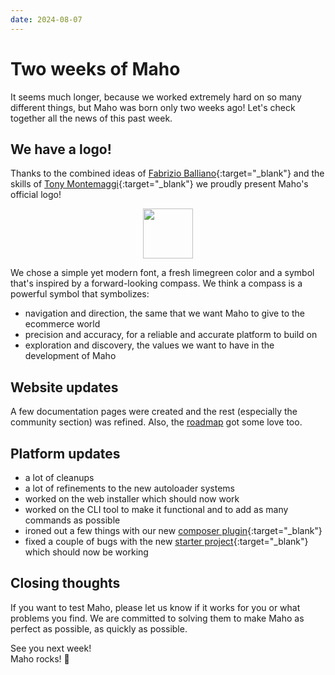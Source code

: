 ```yaml
---
date: 2024-08-07
---
```


# Two weeks of Maho

It seems much longer, because we worked extremely hard on so many different things,
but Maho was born only two weeks ago! Let's check together all the news of this past week.

<!-- more -->

## We have a logo!

Thanks to the combined ideas of [Fabrizio Balliano](https://fabrizioballiano.com/){:target="_blank"} 
and the skills of [Tony Montemaggi](https://www.magemega.com/){:target="_blank"} we proudly present
Maho's official logo!

<p style="text-align:center"><img src="/assets/maho-logo.svg" alt="" style="height: 80px" /></p>

We chose a simple yet modern font, a fresh limegreen color and a symbol that's inspired by a 
forward-looking compass. We think a compass is a powerful symbol that symbolizes:

* navigation and direction, the same that we want Maho to give to the ecommerce world
* precision and accuracy, for a reliable and accurate platform to build on
* exploration and discovery, the values we want to have in the development of Maho

## Website updates

A few documentation pages were created and the rest (especially the community section) was refined.
Also, the [roadmap](../../roadmap.md) got some love too.

## Platform updates

- a lot of cleanups
- a lot of refinements to the new autoloader systems
- worked on the web installer which should now work
- worked on the CLI tool to make it functional and to add as many commands as possible
- ironed out a few things with our new [composer plugin](https://github.com/MahoCommerce/maho-composer-plugin){:target="_blank"}
- fixed a couple of bugs with the new [starter project](https://github.com/MahoCommerce/maho-starter){:target="_blank"} 
  which should now be working

## Closing thoughts

If you want to test Maho, please let us know if it works for you or what problems you find.
We are committed to solving them to make Maho as perfect as possible, as quickly as possible.

See you next week!  
Maho rocks! 🚀